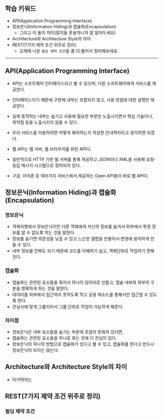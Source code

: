 ## 학습 키워드

- API(Application Programming Interface)
- 정보은닉(Information Hiding)과 캡슐화(Encapsulation)
    - 그리고 이 둘의 차이(많이들 혼용하니까 잘 알아두세요)
- Architecture와 Architecture Style의 차이
- REST(7가지 제약 조건 위주로 정리)
    - 교재에 나온 `필딩 제약 조건`을 좀 더 풀어서 정리해보세요.

<hr>

## API(Application Programming Interface)
- API는 소프트웨어 인터페이스라고 볼 수 있으며, 다른 소프트웨어에게 서비스를 제공한다.
- 인터페이스이기 때문에 구현체 내부는 포함되지 않고, 사용 방법에 대한 설명만 제공한다.
- 실제 동작하는 내부는 숨기고 사용에 필요한 부분만 노출시키면서 핵심 기술이나, 취약점 등을 노출시키지 않을 수 있다.
- 우리 서비스를 이용하려면 어떻게 해야하는지 작성한 안내책자라고 생각하면 되겠다.


- 웹 API는 웹 서버, 웹 브라우저를 위한 API다.
- 일반적으로 HTTP 기반 웹 서버를 통해 제공하고 JSON이나 XML을 사용해 요청-응답 메시지 시스템으로 정의되어 있다.
- 구글, 아마존 등 여러가지 서비스에서 제공하는 Open API들이 바로 웹 API다.


## 정보은닉(Information Hiding)과 캡슐화(Encapsulation)

### 정보은닉
- 객체지향에서 정보은닉이란 다른 객체에게 자신의 정보를 숨겨서 외부에서 특정 정보를 알 수 없도록 막는 것을 말한다.
- 정보를 숨기면 의존성을 낮출 수 있고 느슨한 결합을 만들어서 변경에 용이하게 만들 수 있다.
- 내부 정보를 안봐도 되기 때문에 코드를 이해하기 쉽고, 객체단위로 작업하기 편해진다.

### 캡슐화
- 캡슐화는 관련된 요소들을 묶어서 하나의 덩어리로 만들고, 캡슐 내부와 외부의 구분을 명확하게 하는 것을 말한다.
- 데이터를 외부에서 접근하지 못하도록 막고 공용 메소드를 통해서만 접근할 수 있도록 한다.
- 관심사에 맞게 그룹지어서 그룹 단위로 작업이 가능하게 해준다.

### 차이점
- 정보은닉은 내부 요소들을 숨기는 부분에 초점이 맞춰져 있다면,
- 캡슐화는 관련된 요소들을 하나로 묶는 것에 더 관심이 있다.
- 정보은닉의 하나의 방법으로 캡슐화가 있다고 볼 수 있고, 캡슐화를 한다고 반드시 정보은닉이 되지는 않는다.

## Architecture와 Architecture Style의 차이
- 아키텍처는 

## REST(7가지 제약 조건 위주로 정리)

### 필딩 제약 조건
